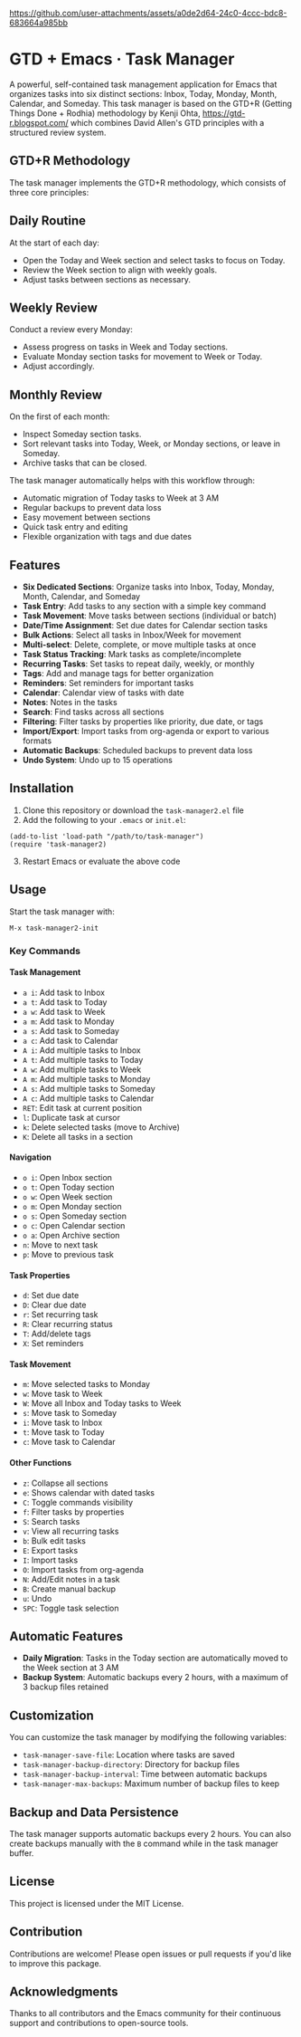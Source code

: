 https://github.com/user-attachments/assets/a0de2d64-24c0-4ccc-bdc8-683664a985bb

# GTD + Emacs · Task Manager

A powerful, self-contained task management application for Emacs that organizes tasks into six distinct sections: Inbox, Today, Monday, Month, Calendar, and Someday. This task manager is based on the GTD+R (Getting Things Done + Rodhia) methodology by Kenji Ohta, https://gtd-r.blogspot.com/ which combines David Allen's GTD principles with a structured review system.

## GTD+R Methodology

The task manager implements the GTD+R methodology, which consists of three core principles:

## Daily Routine
At the start of each day:
- Open the Today and Week section and select tasks to focus on Today.
- Review the Week section to align with weekly goals.
- Adjust tasks between sections as necessary.

## Weekly Review
Conduct a review every Monday:
- Assess progress on tasks in Week and Today sections.
- Evaluate Monday section tasks for movement to Week or Today.
- Adjust accordingly.

## Monthly Review
On the first of each month:
- Inspect Someday section tasks.
- Sort relevant tasks into Today, Week, or Monday sections, or leave in Someday.
- Archive tasks that can be closed.

The task manager automatically helps with this workflow through:
- Automatic migration of Today tasks to Week at 3 AM
- Regular backups to prevent data loss
- Easy movement between sections
- Quick task entry and editing
- Flexible organization with tags and due dates

## Features

- **Six Dedicated Sections**: Organize tasks into Inbox, Today, Monday, Month, Calendar, and Someday
- **Task Entry**: Add tasks to any section with a simple key command
- **Task Movement**: Move tasks between sections (individual or batch)
- **Date/Time Assignment**: Set due dates for Calendar section tasks
- **Bulk Actions**: Select all tasks in Inbox/Week for movement
- **Multi-select**: Delete, complete, or move multiple tasks at once
- **Task Status Tracking**: Mark tasks as complete/incomplete
- **Recurring Tasks**: Set tasks to repeat daily, weekly, or monthly
- **Tags**: Add and manage tags for better organization
- **Reminders**: Set reminders for important tasks
- **Calendar**: Calendar view of tasks with date
- **Notes**: Notes in the tasks
- **Search**: Find tasks across all sections
- **Filtering**: Filter tasks by properties like priority, due date, or tags
- **Import/Export**: Import tasks from org-agenda or export to various formats
- **Automatic Backups**: Scheduled backups to prevent data loss
- **Undo System**: Undo up to 15 operations

## Installation

1. Clone this repository or download the `task-manager2.el` file
2. Add the following to your `.emacs` or `init.el`:

```elisp
(add-to-list 'load-path "/path/to/task-manager")
(require 'task-manager2)
```

3. Restart Emacs or evaluate the above code

## Usage

Start the task manager with:

```
M-x task-manager2-init
```

### Key Commands

#### Task Management
- `a i`: Add task to Inbox
- `a t`: Add task to Today
- `a w`: Add task to Week
- `a m`: Add task to Monday
- `a s`: Add task to Someday
- `a c`: Add task to Calendar
- `A i`: Add multiple tasks to Inbox
- `A t`: Add multiple tasks to Today
- `A w`: Add multiple tasks to Week
- `A m`: Add multiple tasks to Monday
- `A s`: Add multiple tasks to Someday
- `A c`: Add multiple tasks to Calendar
- `RET`: Edit task at current position
- `l`: Duplicate task at cursor
- `k`: Delete selected tasks (move to Archive)
- `K`: Delete all tasks in a section

#### Navigation
- `o i`: Open Inbox section
- `o t`: Open Today section
- `o w`: Open Week section
- `o m`: Open Monday section
- `o s`: Open Someday section
- `o c`: Open Calendar section
- `o a`: Open Archive section
- `n`: Move to next task
- `p`: Move to previous task

#### Task Properties
- `d`: Set due date
- `D`: Clear due date
- `r`: Set recurring task
- `R`: Clear recurring status
- `T`: Add/delete tags
- `X`: Set reminders

#### Task Movement
- `m`: Move selected tasks to Monday
- `w`: Move task to Week
- `W`: Move all Inbox and Today tasks to Week
- `s`: Move task to Someday
- `i`: Move task to Inbox
- `t`: Move task to Today
- `c`: Move task to Calendar

#### Other Functions
- `z`: Collapse all sections
- `e`: Shows calendar with dated tasks
- `C`: Toggle commands visibility
- `f`: Filter tasks by properties
- `S`: Search tasks
- `v`: View all recurring tasks
- `b`: Bulk edit tasks
- `E`: Export tasks
- `I`: Import tasks
- `O`: Import tasks from org-agenda
- `N`: Add/Edit notes in a task
- `B`: Create manual backup
- `u`: Undo
- `SPC`: Toggle task selection

## Automatic Features

- **Daily Migration**: Tasks in the Today section are automatically moved to the Week section at 3 AM
- **Backup System**: Automatic backups every 2 hours, with a maximum of 3 backup files retained

## Customization

You can customize the task manager by modifying the following variables:

- `task-manager-save-file`: Location where tasks are saved
- `task-manager-backup-directory`: Directory for backup files
- `task-manager-backup-interval`: Time between automatic backups
- `task-manager-max-backups`: Maximum number of backup files to keep


## Backup and Data Persistence
The task manager supports automatic backups every 2 hours. You can also create backups manually with the `B` command while in the task manager buffer.

## License
This project is licensed under the MIT License.

## Contribution
Contributions are welcome! Please open issues or pull requests if you'd like to improve this package.

## Acknowledgments
Thanks to all contributors and the Emacs community for their continuous support and contributions to open-source tools.
